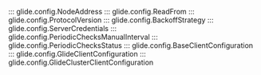 ::: glide.config.NodeAddress
::: glide.config.ReadFrom
::: glide.config.ProtocolVersion
::: glide.config.BackoffStrategy
::: glide.config.ServerCredentials
::: glide.config.PeriodicChecksManualInterval
::: glide.config.PeriodicChecksStatus
::: glide.config.BaseClientConfiguration
::: glide.config.GlideClientConfiguration
::: glide.config.GlideClusterClientConfiguration

